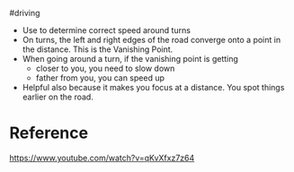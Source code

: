 #driving 

- Use to determine correct speed around turns
- On turns, the left and right edges of the road converge onto a point in the distance. This is the Vanishing Point.
- When going around a turn, if the vanishing point is getting
	- closer to you, you need to slow down
	- father from you, you can speed up
- Helpful also because it makes you focus at a distance. You spot things earlier on the road.

# Reference
https://www.youtube.com/watch?v=qKvXfxz7z64